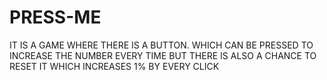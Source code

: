 # PRESS-ME
IT IS A GAME WHERE THERE IS A BUTTON. WHICH CAN BE PRESSED TO INCREASE THE NUMBER EVERY TIME BUT THERE IS ALSO A CHANCE TO RESET IT WHICH INCREASES 1% BY EVERY CLICK
